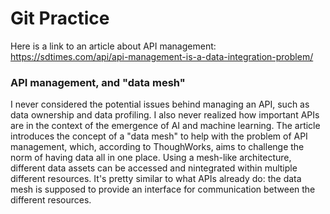 # Git Practice
Here is a link to an article about API management: 
https://sdtimes.com/api/api-management-is-a-data-integration-problem/

### API management, and "data mesh"
I never considered the potential issues behind managing an API, such as data ownership and data profiling.
I also never realized how important APIs are in the context of the emergence of AI and machine learning.
The article introduces the concept of a "data mesh" to help with the problem of API management, which,
according to ThoughWorks, aims to challenge the norm of having data all in one place. Using a mesh-like
architecture, different data assets can be accessed and nintegrated within multiple different resources.
It's pretty similar to what APIs already do: the data mesh is supposed to provide an interface for
communication between the different resources.